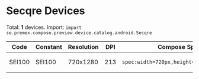 # Secqre Devices

Total: **1** devices. Import: `import se.premex.compose.preview.device.catalog.android.Secqre`

| Code | Constant | Resolution | DPI | Compose Spec | Preview Usage |
|------|----------|------------|-----|-------------|---------------|
| SEI100 | SEI100 | 720x1280 | 213 | `spec:width=720px,height=1280px,dpi=213` | `@Preview(device = Secqre.SEI100)` |

<!-- Generated automatically. Do not edit manually. -->
